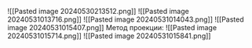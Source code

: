 ![[Pasted image 20240530213512.png]]
![[Pasted image 20240531013716.png]]
![[Pasted image 20240531014043.png]]
![[Pasted image 20240531015407.png]]
Метод проекции:
![[Pasted image 20240531015714.png]]
![[Pasted image 20240531015841.png]]
